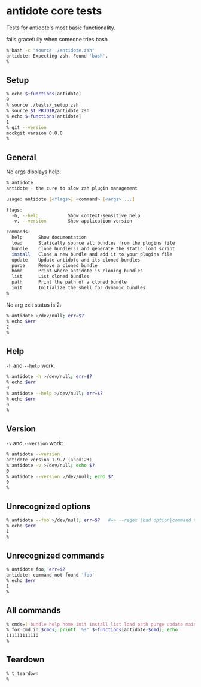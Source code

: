 # antidote core tests

Tests for antidote's most basic functionality.

fails gracefully when someone tries bash

```zsh
% bash -c "source ./antidote.zsh"
antidote: Expecting zsh. Found 'bash'.
%
```

## Setup

```zsh
% echo $+functions[antidote]
0
% source ./tests/_setup.zsh
% source $T_PRJDIR/antidote.zsh
% echo $+functions[antidote]
1
% git --version
mockgit version 0.0.0
%
```

## General

No args displays help:

```zsh
% antidote
antidote - the cure to slow zsh plugin management

usage: antidote [<flags>] <command> [<args> ...]

flags:
  -h, --help           Show context-sensitive help
  -v, --version        Show application version

commands:
  help      Show documentation
  load      Statically source all bundles from the plugins file
  bundle    Clone bundle(s) and generate the static load script
  install   Clone a new bundle and add it to your plugins file
  update    Update antidote and its cloned bundles
  purge     Remove a cloned bundle
  home      Print where antidote is cloning bundles
  list      List cloned bundles
  path      Print the path of a cloned bundle
  init      Initialize the shell for dynamic bundles
%
```

No arg exit status is 2:

```zsh
% antidote >/dev/null; err=$?
% echo $err
2
%
```

## Help

`-h` and `--help` work:

```zsh
% antidote -h >/dev/null; err=$?
% echo $err
0
% antidote --help >/dev/null; err=$?
% echo $err
0
%
```

## Version

`-v` and `--version` work:

```zsh
% antidote --version
antidote version 1.9.7 (abcd123)
% antidote -v >/dev/null; echo $?
0
% antidote --version >/dev/null; echo $?
0
%
```

## Unrecognized options

```zsh
% antidote --foo >/dev/null; err=$?   #=> --regex (bad option|command not found)
% echo $err
1
%
```

## Unrecognized commands

```zsh
% antidote foo; err=$?
antidote: command not found 'foo'
% echo $err
1
%
```

## All commands

```zsh
% cmds=( bundle help home init install list load path purge update main null )
% for cmd in $cmds; printf '%s' $+functions[antidote-$cmd]; echo
111111111110
%
```

## Teardown

```zsh
% t_teardown
%
```

